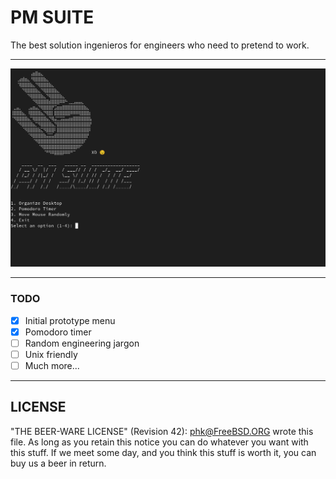 # PM SUITE

The best solution ingenieros for engineers who need to pretend to work.

<hr>

![Alt text](static/img/readme.png)

<hr>


### TODO

- [x] Initial prototype menu
- [x] Pomodoro timer
- [ ] Random engineering jargon
- [ ] Unix friendly
- [ ] Much more...

<hr>

## LICENSE

  "THE BEER-WARE LICENSE" (Revision 42):
  <phk@FreeBSD.ORG> wrote this file.  As long as you retain this notice you
  can do whatever you want with this stuff. If we meet some day, and you think
  this stuff is worth it, you can buy us a beer in return. 
 
    
 